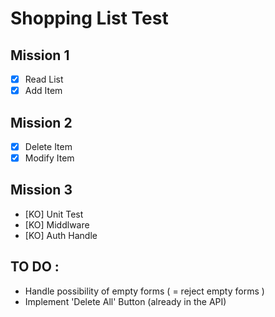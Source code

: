 # Shopping List Test

## Mission 1

- [X] Read List
- [X] Add Item

## Mission 2

- [X] Delete Item
- [X] Modify Item

## Mission 3

- [KO] Unit Test
- [KO] Middlware
- [KO] Auth Handle

## TO DO :

- Handle possibility of empty forms ( = reject empty forms )
- Implement 'Delete All' Button (already in the API)
